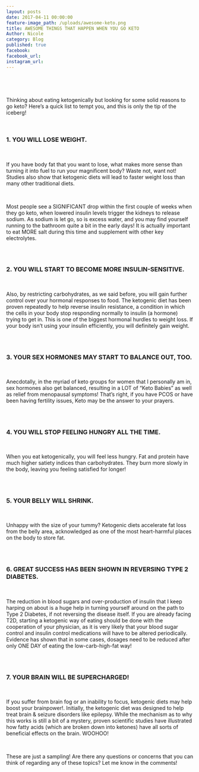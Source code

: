 ```yaml
---
layout: posts
date: 2017-04-11 00:00:00
feature-image_path: /uploads/awesome-keto.png
title: AWESOME THINGS THAT HAPPEN WHEN YOU GO KETO
Author: Nicole
category: Blog
published: true
facebook:
facebook_url:
instagram_url:
---
```


## &nbsp;

Thinking about eating ketogenically but looking for some solid reasons to go keto? Here’s a quick list to tempt you, and this is only the tip of the iceberg!

&nbsp;

### 1. YOU WILL LOSE WEIGHT.

&nbsp;

If you have body fat that you want to lose, what makes more sense than turning it into fuel to run your magnificent body? Waste not, want not! Studies also show that ketogenic diets will lead to faster weight loss than many other traditional diets.

&nbsp;

Most people see a SIGNIFICANT drop within the first couple of weeks when they go keto, when lowered insulin levels trigger the kidneys to release sodium. As sodium is let go, so is excess water, and you may find yourself running to the bathroom quite a bit in the early days! It is actually important to eat MORE salt during this time and supplement with other key electrolytes.

### &nbsp;

### 2. YOU WILL START TO BECOME MORE INSULIN-SENSITIVE.

&nbsp;

Also, by restricting carbohydrates, as we said before, you will gain further control over your hormonal responses to food. The ketogenic diet has been proven repeatedly to help reverse insulin resistance, a condition in which the cells in your body stop responding normally to insulin (a hormone) trying to get in. This is one of the biggest hormonal hurdles to weight loss. If your body isn’t using your insulin efficiently, you will definitely gain weight.

### &nbsp;

### 3. YOUR SEX HORMONES MAY START TO BALANCE OUT, TOO.

&nbsp;

Anecdotally, in the myriad of keto groups for women that I personally am in, sex hormones also get balanced, resulting in a LOT of “Keto Babies” as well as relief from menopausal symptoms! That’s right, if you have PCOS or have been having fertility issues, Keto may be the answer to your prayers.

### &nbsp;

### 4. YOU WILL STOP FEELING HUNGRY ALL THE TIME.

&nbsp;

When you eat ketogenically, you will feel less hungry. Fat and protein have much higher satiety indices than carbohydrates. They burn more slowly in the body, leaving you feeling satisfied for longer!

### &nbsp;

### 5. YOUR BELLY WILL SHRINK.

&nbsp;

Unhappy with the size of your tummy? Ketogenic diets accelerate fat loss from the belly area, acknowledged as one of the most heart-harmful places on the body to store fat.

### &nbsp;

### 6. GREAT SUCCESS HAS BEEN SHOWN IN REVERSING TYPE 2 DIABETES.

&nbsp;

The reduction in blood sugars and over-production of insulin that I keep harping on about is a huge help in turning yourself around on the path to Type 2 Diabetes, if not reversing the disease itself. If you are already facing T2D, starting a ketogenic way of eating should be done with the cooperation of your physician, as it is very likely that your blood sugar control and insulin control medications will have to be altered periodically. Evidence has shown that in some cases, dosages need to be reduced after only ONE DAY of eating the low-carb-high-fat way!

### &nbsp;

### 7. YOUR BRAIN WILL BE SUPERCHARGED!

&nbsp;

If you suffer from brain fog or an inability to focus, ketogenic diets may help boost your brainpower!. Initially, the ketogenic diet was designed to help treat brain & seizure disorders like epilepsy. While the mechanism as to why this works is still a bit of a mystery, proven scientific studies have illustrated how fatty acids (which are broken down into ketones) have all sorts of beneficial effects on the brain. WOOHOO!

&nbsp;

These are just a sampling! Are there any questions or concerns that you can think of regarding any of these topics? Let me know in the comments!
